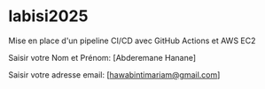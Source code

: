 # labisi2025
Mise en place d'un pipeline CI/CD avec GitHub Actions et AWS EC2

Saisir votre Nom et Prénom: [Abderemane Hanane]

Saisir votre adresse email: [hawabintimariam@gmail.com]
